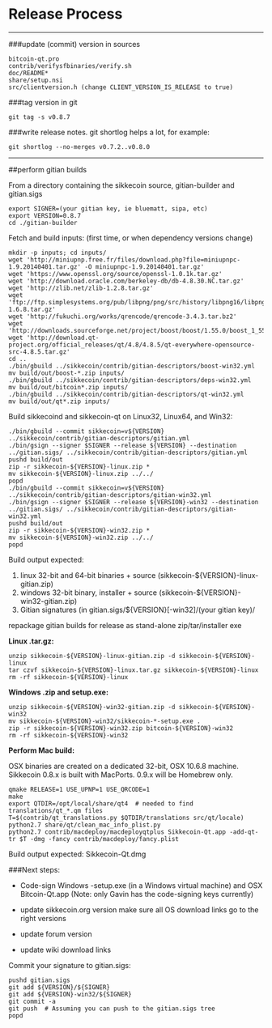 Release Process
====================

* * *

###update (commit) version in sources


	bitcoin-qt.pro
	contrib/verifysfbinaries/verify.sh
	doc/README*
	share/setup.nsi
	src/clientversion.h (change CLIENT_VERSION_IS_RELEASE to true)

###tag version in git

	git tag -s v0.8.7

###write release notes. git shortlog helps a lot, for example:

	git shortlog --no-merges v0.7.2..v0.8.0

* * *

##perform gitian builds

 From a directory containing the sikkecoin source, gitian-builder and gitian.sigs
  
	export SIGNER=(your gitian key, ie bluematt, sipa, etc)
	export VERSION=0.8.7
	cd ./gitian-builder

 Fetch and build inputs: (first time, or when dependency versions change)

	mkdir -p inputs; cd inputs/
	wget 'http://miniupnp.free.fr/files/download.php?file=miniupnpc-1.9.20140401.tar.gz' -O miniupnpc-1.9.20140401.tar.gz'
	wget 'https://www.openssl.org/source/openssl-1.0.1k.tar.gz'
	wget 'http://download.oracle.com/berkeley-db/db-4.8.30.NC.tar.gz'
	wget 'http://zlib.net/zlib-1.2.8.tar.gz'
	wget 'ftp://ftp.simplesystems.org/pub/libpng/png/src/history/libpng16/libpng-1.6.8.tar.gz'
	wget 'http://fukuchi.org/works/qrencode/qrencode-3.4.3.tar.bz2'
	wget 'http://downloads.sourceforge.net/project/boost/boost/1.55.0/boost_1_55_0.tar.bz2'
	wget 'http://download.qt-project.org/official_releases/qt/4.8/4.8.5/qt-everywhere-opensource-src-4.8.5.tar.gz'
	cd ..
	./bin/gbuild ../sikkecoin/contrib/gitian-descriptors/boost-win32.yml
	mv build/out/boost-*.zip inputs/
	./bin/gbuild ../sikkecoin/contrib/gitian-descriptors/deps-win32.yml
	mv build/out/bitcoin*.zip inputs/
	./bin/gbuild ../sikkecoin/contrib/gitian-descriptors/qt-win32.yml
	mv build/out/qt*.zip inputs/

 Build sikkecoind and sikkecoin-qt on Linux32, Linux64, and Win32:
  
	./bin/gbuild --commit sikkecoin=v${VERSION} ../sikkecoin/contrib/gitian-descriptors/gitian.yml
	./bin/gsign --signer $SIGNER --release ${VERSION} --destination ../gitian.sigs/ ../sikkecoin/contrib/gitian-descriptors/gitian.yml
	pushd build/out
	zip -r sikkecoin-${VERSION}-linux.zip *
	mv sikkecoin-${VERSION}-linux.zip ../../
	popd
	./bin/gbuild --commit sikkecoin=v${VERSION} ../sikkecoin/contrib/gitian-descriptors/gitian-win32.yml
	./bin/gsign --signer $SIGNER --release ${VERSION}-win32 --destination ../gitian.sigs/ ../sikkecoin/contrib/gitian-descriptors/gitian-win32.yml
	pushd build/out
	zip -r sikkecoin-${VERSION}-win32.zip *
	mv sikkecoin-${VERSION}-win32.zip ../../
	popd

  Build output expected:

  1. linux 32-bit and 64-bit binaries + source (sikkecoin-${VERSION}-linux-gitian.zip)
  2. windows 32-bit binary, installer + source (sikkecoin-${VERSION}-win32-gitian.zip)
  3. Gitian signatures (in gitian.sigs/${VERSION}[-win32]/(your gitian key)/

repackage gitian builds for release as stand-alone zip/tar/installer exe

**Linux .tar.gz:**

	unzip sikkecoin-${VERSION}-linux-gitian.zip -d sikkecoin-${VERSION}-linux
	tar czvf sikkecoin-${VERSION}-linux.tar.gz sikkecoin-${VERSION}-linux
	rm -rf sikkecoin-${VERSION}-linux

**Windows .zip and setup.exe:**

	unzip sikkecoin-${VERSION}-win32-gitian.zip -d sikkecoin-${VERSION}-win32
	mv sikkecoin-${VERSION}-win32/sikkecoin-*-setup.exe .
	zip -r sikkecoin-${VERSION}-win32.zip bitcoin-${VERSION}-win32
	rm -rf sikkecoin-${VERSION}-win32

**Perform Mac build:**

  OSX binaries are created on a dedicated 32-bit, OSX 10.6.8 machine.
  Sikkecoin 0.8.x is built with MacPorts.  0.9.x will be Homebrew only.

	qmake RELEASE=1 USE_UPNP=1 USE_QRCODE=1
	make
	export QTDIR=/opt/local/share/qt4  # needed to find translations/qt_*.qm files
	T=$(contrib/qt_translations.py $QTDIR/translations src/qt/locale)
	python2.7 share/qt/clean_mac_info_plist.py
	python2.7 contrib/macdeploy/macdeployqtplus Sikkecoin-Qt.app -add-qt-tr $T -dmg -fancy contrib/macdeploy/fancy.plist

 Build output expected: Sikkecoin-Qt.dmg

###Next steps:

* Code-sign Windows -setup.exe (in a Windows virtual machine) and
  OSX Bitcoin-Qt.app (Note: only Gavin has the code-signing keys currently)

* update sikkecoin.org version
  make sure all OS download links go to the right versions

* update forum version

* update wiki download links

Commit your signature to gitian.sigs:

	pushd gitian.sigs
	git add ${VERSION}/${SIGNER}
	git add ${VERSION}-win32/${SIGNER}
	git commit -a
	git push  # Assuming you can push to the gitian.sigs tree
	popd

